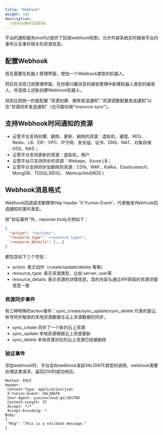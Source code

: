 ```yaml
---
title: "Webhook"
weight: 100
description:
  介绍平台事件回调机制
---
```


平台的通知服务(notify)提供了回调webhook机制，允许外部系统实时接收平台的事件以及事件相关的资源信息。

## 配置Webhook

⾸先需要在机器⼈管理界⾯，增加⼀个Webhook类型的机器⼈。

然后在消息订阅管理界⾯，在你感兴趣消息的接收管理中新建机器⼈类型的接收⼈，并选择上述新创建Webhook机器⼈。

⽬前⽐较统⼀的是配置
“资源创建、删除发送通知”,“资源调整配置发送通知”以及“资源同步发送通知”（也可能叫做“resource sync”）。

## 支持Webhook时间通知的资源

* 云管平台⽀持创建、删除、更新、删除的资源：虚拟机、硬盘、RDS、Redis、LB、EIP、VPC、IP⼦⽹、安全组、证书、DNS、NAT、对象存储OSS、NAS；
* 云管平台支持更新的资源：虚拟机，用户
* 云管平台只⽀持同步的资源：Webapp、Azure LB；
* 云管平台⽀持同步加删除的资源：CDN、WAF、Kafka、Elasticsearch、MongDB、TDSQL(RDS)、 Memcached(RDS )

## Webhook消息格式

Webhook回调请求都携带http header 'X-Yunion-Event'，代表触发Webhook回调通知的事件类型。

除"验证事件"外，reponse body示例如下：

```json
{
  "action": "<action>",
  "resource_type": "<resource_type>",
  "resource_details": {...}
}
```

都包含如下三个字段：

* action: 表示动作（create/update/delete 等等）
* resource_type: 表示资源类型，⽐如 server, user等
* resource_details: 表示资源的详情信息，其的内容与通过API获取的资源详细信息一致

### 资源同步事件

有三种特殊的action事件：sync_create/sync_update/sync_delete 代表的是云账号同步触发的本地资源数据与云上资源数据的同步。

* sync_create 同步了⼀个新的云上资源
* sync_update 本地资源根据云上资源更新
* sync_delete 本地资源对应的云上资源已经被删除

### 验证事件

添加webhook时，平台会向webhook发起VALIDATE类型的调用，webhook需要处理这类请求，返回200的成功响应。

```
Method: POST
Header:
 Content-Type: application/json
 X-Yunion-Event: VALIDATE
 User-Agent: yunioncloud-go/201708
 Content-Length: 37
 Accept: */*
 Accept-Encoding: *
Body:
{
 "Msg": "This is a validate message."
}
```
